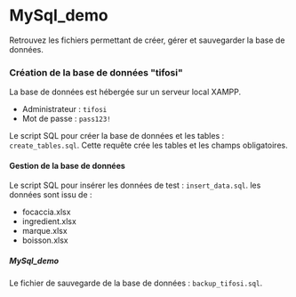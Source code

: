 # MySql_demo

Retrouvez les fichiers permettant de créer, gérer et sauvegarder la base de données.

### Création de la base de données "tifosi"

La base de données est hébergée sur un serveur local XAMPP.

- Administrateur : `tifosi`
- Mot de passe : `pass123!`

Le script SQL pour créer la base de données et les tables : `create_tables.sql`. Cette requête crée les tables et les champs obligatoires.

#### Gestion de la base de données

Le script SQL pour insérer les données de test : `insert_data.sql`.
les données sont issu de  :
- focaccia.xlsx
- ingredient.xlsx
- marque.xlsx
- boisson.xlsx
##### MySql_demo

Le fichier de sauvegarde de la base de données : `backup_tifosi.sql`.
